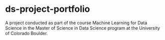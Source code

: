 # ds-project-portfolio
A project conducted as part of the course Machine Learning for Data Science in the Master of Science in Data Science program at the University of Colorado Boulder.
